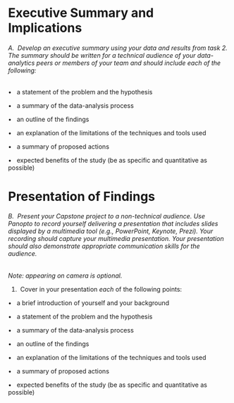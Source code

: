 # **Executive Summary and Implications**

###### A.  Develop an executive summary using your data and results from task 2. The summary should be written for a _technical audience_ of your data-analytics peers or members of your team and should include _each_ of the following: 

•   a statement of the problem and the hypothesis 

•   a summary of the data-analysis process

•   an outline of the findings  

•   an explanation of the limitations of the techniques and tools used

•   a summary of proposed actions

•   expected benefits of the study (be as specific and quantitative as possible)

# **Presentation of Findings**

###### B.  Present your Capstone project to a _non-technical audience_. Use Panopto to record yourself delivering a presentation that includes slides displayed by a multimedia tool (e.g., PowerPoint, Keynote, Prezi). Your recording should capture your multimedia presentation. Your presentation should also demonstrate appropriate communication skills for the audience.

_Note: appearing on camera is optional._

1.  Cover in your presentation _each_ of the following points:

•   a brief introduction of yourself and your background

•   a statement of the problem and the hypothesis 

•   a summary of the data-analysis process    

•   an outline of the findings 

•   an explanation of the limitations of the techniques and tools used 

•   a summary of proposed actions 

•   expected benefits of the study (be as specific and quantitative as possible)
